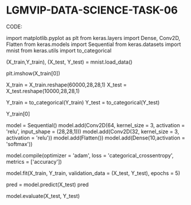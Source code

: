 # LGMVIP-DATA-SCIENCE-TASK-06

CODE:

import matplotlib.pyplot as plt
from keras.layers import Dense, Conv2D, Flatten
from keras.models import Sequential
from keras.datasets import mnist
from keras.utils import to_categorical

(X_train,Y_train), (X_test, Y_test) = mnist.load_data()

plt.imshow(X_train[0])

X_train = X_train.reshape(60000,28,28,1)
X_test = X_test.reshape(10000,28,28,1)

Y_train = to_categorical(Y_train)
Y_test = to_categorical(Y_test)

Y_train[0]

model = Sequential()
model.add(Conv2D(64, kernel_size = 3, activation = 'relu', input_shape = (28,28,1)))
model.add(Conv2D(32, kernel_size = 3, activation = 'relu'))
model.add(Flatten())
model.add(Dense(10,activation = 'softmax'))

model.compile(optimizer = 'adam', loss = 'categorical_crossentropy', metrics = ['accuracy'])

model.fit(X_train, Y_train, validation_data = (X_test, Y_test), epochs = 5)

pred = model.predict(X_test)
pred

model.evaluate(X_test, Y_test)
